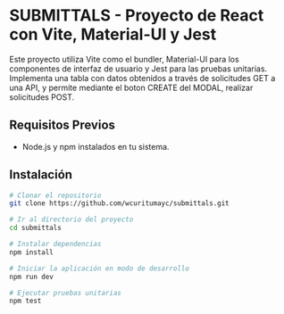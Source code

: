 # SUBMITTALS - Proyecto de React con Vite, Material-UI y Jest

Este proyecto utiliza Vite como el bundler, Material-UI para los componentes de interfaz de usuario y Jest para las pruebas unitarias. Implementa una tabla con datos obtenidos a través de solicitudes GET a una API, y permite mediante el boton CREATE del MODAL, realizar solicitudes POST.

## Requisitos Previos

- Node.js y npm instalados en tu sistema.

## Instalación

```bash
# Clonar el repositorio
git clone https://github.com/wcuritumayc/submittals.git

# Ir al directorio del proyecto
cd submittals

# Instalar dependencias
npm install

# Iniciar la aplicación en modo de desarrollo
npm run dev

# Ejecutar pruebas unitarias
npm test
